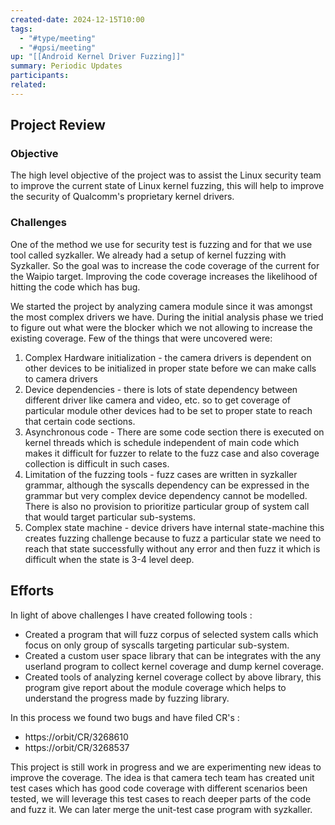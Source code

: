 ```yaml
---
created-date: 2024-12-15T10:00
tags:
  - "#type/meeting"
  - "#qpsi/meeting"
up: "[[Android Kernel Driver Fuzzing]]"
summary: Periodic Updates
participants: 
related:
---
```


## Project Review 

### Objective
The high level objective of the project was to assist the Linux security team to improve the current state of Linux kernel fuzzing, this will help to improve the security of Qualcomm's proprietary kernel drivers.

### Challenges
One of the method we use for security test is fuzzing and for that we use tool called syzkaller. We already had a setup of kernel fuzzing with Syzkaller. So the goal was to increase the code coverage of the current for the Waipio target. Improving the code coverage increases the likelihood of hitting the code which has bug. 

We started the project by analyzing camera module since it was amongst the most complex drivers we have. During the initial analysis phase we tried to figure out what were the blocker which we not allowing to increase the existing coverage. Few of the things that were uncovered were:
1. Complex Hardware initialization -  the camera drivers is dependent on other devices to be initialized in proper state before we can make calls to camera drivers
2. Device dependencies - there is lots of state dependency between different driver like camera and video, etc. so to get coverage of particular module other devices had to be set to proper state to reach that certain code sections.
3. Asynchronous code - There are some code section there is executed on kernel threads which is schedule independent of main code which makes it difficult for fuzzer to relate to the fuzz case and also coverage collection is difficult in such cases.
4. Limitation of the fuzzing tools - fuzz cases are written in syzkaller grammar, although the syscalls dependency can be expressed in the grammar but very complex device dependency cannot be modelled. There is also no provision to prioritize particular group of system call that would target particular sub-systems.
5. Complex state machine - device drivers have internal state-machine this creates fuzzing challenge because to fuzz a particular state we need to reach that state successfully without any error and then fuzz it which is difficult when the state is 3-4 level deep.

## Efforts

In light of above challenges I have created following tools :
- Created a program that will fuzz corpus of selected system calls which focus on only group of syscalls targeting particular sub-system.
- Created a custom user space library that can be integrates with the any userland program to collect kernel coverage and dump kernel coverage.
- Created tools of analyzing kernel coverage collect by above library, this program give report about the module coverage which helps to understand the progress made by fuzzing library.

In this process we found two bugs and have filed CR's :
- https://orbit/CR/3268610
- https://orbit/CR/3268537

This project is still work in progress and we are experimenting new ideas to improve the coverage. The idea is that camera tech team has created unit test cases which has good code coverage with different scenarios been tested, we will leverage this test cases to reach deeper parts of the code and fuzz it. We can later merge the unit-test case program with syzkaller. 

